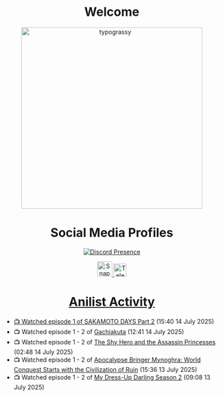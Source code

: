 <div align="center">

# Welcome
<a href="https://github.com/kawarimidoll/typograssy">
    <img alt="typograssy" src="https://typograssy.deno.dev/api?text=%E3%82%88%E3%81%86%E3%81%93%E3%81%9D%E3%81%BF%E3%81%AA%E3%81%95%E3%82%93%20-%20Sheby--&&l0=none&l1=82d9d0&l2=027353&l3=038c4c&l4=01402e&bg=none&frame=none&speed=100&comment=" width="421.99">
</a>

</div>

<div align="center">

# Social Media Profiles

[![Discord Presence](https://lanyard.cnrad.dev/api/612532963938271232)](https://discord.com/users/612532963938271232)


<a href="https://www.snapchat.com/add/a.sheby" title="Snapchat Profile">
    <img src="https://www.freepnglogos.com/uploads/snapchat-logo-png-0.png" width="35" alt="Snapchat Logo" />


<a href="https://t.me/ASheby" title="Telegram Profile">
    <img src="https://www.freepnglogos.com/uploads/telegram-logo-png-0.png" width="30" alt="Telegram Logo" />


</div>

<div align="center">

# Anilist Activity

</div>

<!-- ANILIST_ACTIVITY:start -->

-   📺 Watched episode 1 of [SAKAMOTO DAYS Part 2](https://anilist.co/anime/184237) (15:40 14 July 2025)
-   📺 Watched episode 1 - 2 of [Gachiakuta](https://anilist.co/anime/178025) (12:41 14 July 2025)
-   📺 Watched episode 1 - 2 of [The Shy Hero and the Assassin Princesses](https://anilist.co/anime/186561) (02:48 14 July 2025)
-   📺 Watched episode 1 - 2 of [Apocalypse Bringer Mynoghra: World Conquest Starts with the Civilization of Ruin](https://anilist.co/anime/178433) (15:36 13 July 2025)
-   📺 Watched episode 1 - 2 of [My Dress-Up Darling Season 2](https://anilist.co/anime/154768) (09:08 13 July 2025)

<!-- ANILIST_ACTIVITY:end -->
